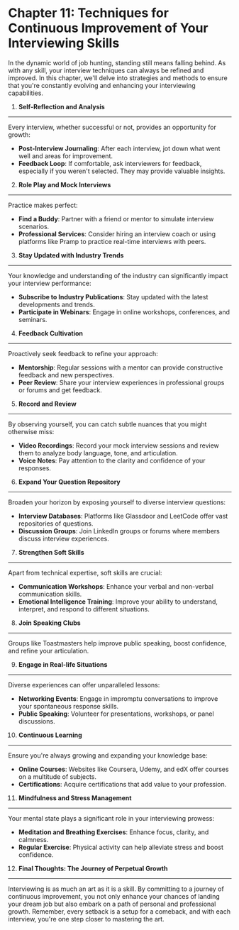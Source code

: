 Chapter 11: Techniques for Continuous Improvement of Your Interviewing Skills
=============================================================================

In the dynamic world of job hunting, standing still means falling behind. As with any skill, your interview techniques can always be refined and improved. In this chapter, we'll delve into strategies and methods to ensure that you're constantly evolving and enhancing your interviewing capabilities.

1. **Self-Reflection and Analysis**
-----------------------------------

Every interview, whether successful or not, provides an opportunity for growth:

* **Post-Interview Journaling**: After each interview, jot down what went well and areas for improvement.
* **Feedback Loop**: If comfortable, ask interviewers for feedback, especially if you weren't selected. They may provide valuable insights.

2. **Role Play and Mock Interviews**
------------------------------------

Practice makes perfect:

* **Find a Buddy**: Partner with a friend or mentor to simulate interview scenarios.
* **Professional Services**: Consider hiring an interview coach or using platforms like Pramp to practice real-time interviews with peers.

3. **Stay Updated with Industry Trends**
----------------------------------------

Your knowledge and understanding of the industry can significantly impact your interview performance:

* **Subscribe to Industry Publications**: Stay updated with the latest developments and trends.
* **Participate in Webinars**: Engage in online workshops, conferences, and seminars.

4. **Feedback Cultivation**
---------------------------

Proactively seek feedback to refine your approach:

* **Mentorship**: Regular sessions with a mentor can provide constructive feedback and new perspectives.
* **Peer Review**: Share your interview experiences in professional groups or forums and get feedback.

5. **Record and Review**
------------------------

By observing yourself, you can catch subtle nuances that you might otherwise miss:

* **Video Recordings**: Record your mock interview sessions and review them to analyze body language, tone, and articulation.
* **Voice Notes**: Pay attention to the clarity and confidence of your responses.

6. **Expand Your Question Repository**
--------------------------------------

Broaden your horizon by exposing yourself to diverse interview questions:

* **Interview Databases**: Platforms like Glassdoor and LeetCode offer vast repositories of questions.
* **Discussion Groups**: Join LinkedIn groups or forums where members discuss interview experiences.

7. **Strengthen Soft Skills**
-----------------------------

Apart from technical expertise, soft skills are crucial:

* **Communication Workshops**: Enhance your verbal and non-verbal communication skills.
* **Emotional Intelligence Training**: Improve your ability to understand, interpret, and respond to different situations.

8. **Join Speaking Clubs**
--------------------------

Groups like Toastmasters help improve public speaking, boost confidence, and refine your articulation.

9. **Engage in Real-life Situations**
-------------------------------------

Diverse experiences can offer unparalleled lessons:

* **Networking Events**: Engage in impromptu conversations to improve your spontaneous response skills.
* **Public Speaking**: Volunteer for presentations, workshops, or panel discussions.

10. **Continuous Learning**
---------------------------

Ensure you're always growing and expanding your knowledge base:

* **Online Courses**: Websites like Coursera, Udemy, and edX offer courses on a multitude of subjects.
* **Certifications**: Acquire certifications that add value to your profession.

11. **Mindfulness and Stress Management**
-----------------------------------------

Your mental state plays a significant role in your interviewing prowess:

* **Meditation and Breathing Exercises**: Enhance focus, clarity, and calmness.
* **Regular Exercise**: Physical activity can help alleviate stress and boost confidence.

12. **Final Thoughts: The Journey of Perpetual Growth**
-------------------------------------------------------

Interviewing is as much an art as it is a skill. By committing to a journey of continuous improvement, you not only enhance your chances of landing your dream job but also embark on a path of personal and professional growth. Remember, every setback is a setup for a comeback, and with each interview, you're one step closer to mastering the art.
